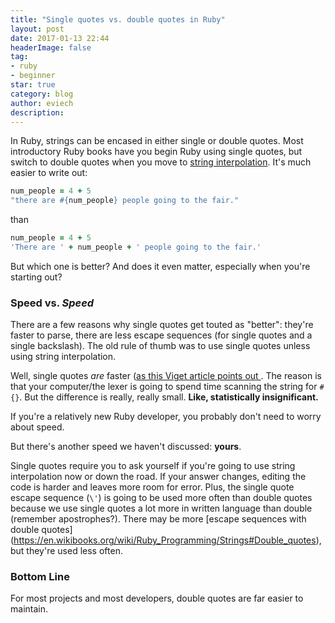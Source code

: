 ```yaml
---
title: "Single quotes vs. double quotes in Ruby"
layout: post
date: 2017-01-13 22:44
headerImage: false
tag:
- ruby
- beginner
star: true
category: blog
author: eviech
description: 
---
```


In Ruby, strings can be encased in either single or double quotes. Most introductory Ruby books have you begin Ruby using single quotes, but switch to double quotes when you move to [string interpolation](http://ruby-for-beginners.rubymonstas.org/bonus/string_interpolation.html). It's much easier to write out:

```ruby
num_people = 4 + 5
"there are #{num_people} people going to the fair."
```
than

```ruby
num_people = 4 + 5
'There are ' + num_people + ' people going to the fair.'
```

But which one is better? And does it even matter, especially when you're starting out?

### Speed vs. *Speed*

There are a few reasons why single quotes get touted as "better": they're faster to parse, there are less escape sequences (for single quotes and a single backslash). The old rule of thumb was to use single quotes unless using string interpolation. 

Well, single quotes *are* faster ([as this Viget article points out ](https://www.viget.com/articles/just-use-double-quoted-ruby-strings). The reason is that your computer/the lexer is going to spend time scanning the string for `#{}`. But the difference is really, really small. **Like, statistically insignificant.** 

If you're a relatively new Ruby developer, you probably don't need to worry about speed.

But there's another speed we haven't discussed: **yours**. 

Single quotes require you to ask yourself if you're going to use string interpolation now or down the road. If your answer changes, editing the code is harder and leaves more room for error. Plus, the single quote escape sequence (`\'`) is going to be used more often than double quotes because we use single quotes a lot more in written language than double (remember apostrophes?). There may be more [escape sequences with double quotes] (https://en.wikibooks.org/wiki/Ruby_Programming/Strings#Double_quotes), but they're used less often.

### Bottom Line

For most projects and most developers, double quotes are far easier to maintain.